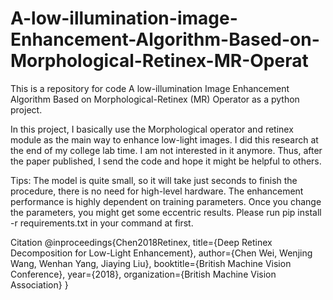 # A-low-illumination-image-Enhancement-Algorithm-Based-on-Morphological-Retinex-MR-Operat
This is a repository for code A low-illumination Image Enhancement Algorithm Based on Morphological-Retinex
(MR) Operator as a python project.

In this project, I basically use the Morphological operator and retinex module as the main way to enhance low-light images.
I did this research at the end of my college lab time. I am not interested in it anymore. Thus, after the paper published, I send the code and hope it might be helpful to others.

Tips:
The model is quite small, so it will take just seconds to finish the procedure, there is no need for high-level hardware.
The enhancement performance is highly dependent on training parameters. Once you change the parameters, you might get some eccentric results.
Please run pip install -r requirements.txt in your command at first.


Citation
@inproceedings{Chen2018Retinex,
 title={Deep Retinex Decomposition for Low-Light Enhancement},
 author={Chen Wei, Wenjing Wang, Wenhan Yang, Jiaying Liu},
 booktitle={British Machine Vision Conference},
 year={2018},
 organization={British Machine Vision Association}
}
